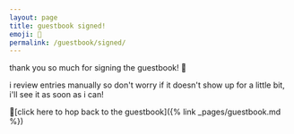 ```yaml
---
layout: page
title: guestbook signed!
emoji: 📘
permalink: /guestbook/signed/
---
```

thank you so much for signing the guestbook! 💚

i review entries manually so don't worry if it doesn't show up for a little bit, i'll see it as soon as i can!

📘[click here to hop back to the guestbook]({% link _pages/guestbook.md %})